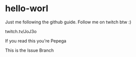 # hello-worl
Just me following the github guide. Follow me on twitch btw :) 

twitch.tv/JoJ3o

If you read this you're Pepega

This is the Issue Branch
